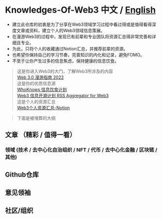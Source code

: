 # Knowledges-Of-Web3 中文 / [English](./README_En.md)

- 建立此仓库的初衷是为了分享在Web3领域学习过程中看过得或是值得看得深度文章或资料，建立个人的Web3领域信息策展。
- 在漫游Web3的过程中，发现已有前辈和专业团队将资源汇总得非常完善和详细且专业。
- 为此，只将个人的收藏通过Notion汇总，并推荐前辈的资源。
- 也希望你保持自己的学习节奏，完善知识的内化和记录，避免FOMO。
- 不至于让你产生过多的信息焦虑，保持健康的信息饮食。

> 这是你进入Web3的大门，了解Web3所涉及的内容  
[Web 3.0 漫游指南 2022](https://mirror.xyz/tannhauser2049.eth/vPrV-lqGjFpT2VWT4kDvtjhZayxm6n8ym7ra4wiegSc)  
> 这是你的优质信息源  
[WhoKnows 信息饮食计划](https://mirror.xyz/whoknowsdao.eth/L0W7iMdB3tGYEfqssRePKcU3QnfiizksOwCbtCOhXmY)  
[Web3 信息开源计划 RSS Aggregator for Web3](https://mirror.xyz/chainfeeds.eth/mwgMtCDcz5_YW-dRacfD2pzsb_gMUSyal9M5nR5472A)  
> 这是个人的资源汇总  
[Web3个人资源汇总-Notion](https://dnevend.notion.site/01aee7e864124ce0bff30363e7e5d081?v=e73165d9ddb34c329a69436e81c2577d)  

> 下面是被埋葬的大纲
## 文章 （精彩 / 值得一看）

### 领域 (技术 / 去中心化自治组织 / NFT / 代币 / 去中心化金融 / 区块链 / 其他)

## Github仓库

## 意见领袖

## 社区/组织

